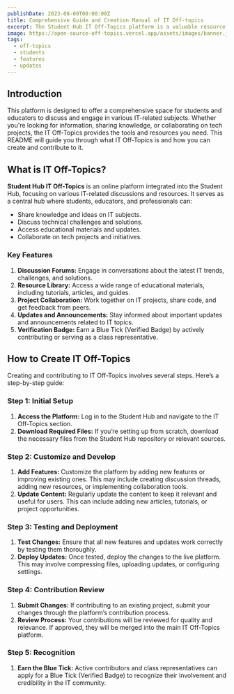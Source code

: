 ```yaml
---
publishDate: 2023-08-09T00:00:00Z
title: Comprehensive Guide and Creation Manual of IT Off-topics
excerpt: The Student Hub IT Off-Topics platform is a valuable resource for students and educators in the IT field.
image: https://open-source-off-topics.vercel.app/assets/images/banner.jpg
tags:
  - off-topics
  - students
  - features
  - updates
---
```


## Introduction

This platform is designed to offer a comprehensive space for students and educators to discuss and engage in various IT-related subjects. Whether you're looking for information, sharing knowledge, or collaborating on tech projects, the IT Off-Topics provides the tools and resources you need. This README will guide you through what IT Off-Topics is and how you can create and contribute to it.

## What is IT Off-Topics?

**Student Hub IT Off-Topics** is an online platform integrated into the Student Hub, focusing on various IT-related discussions and resources. It serves as a central hub where students, educators, and professionals can:

- Share knowledge and ideas on IT subjects.
- Discuss technical challenges and solutions.
- Access educational materials and updates.
- Collaborate on tech projects and initiatives.

### Key Features

1. **Discussion Forums:** Engage in conversations about the latest IT trends, challenges, and solutions.
2. **Resource Library:** Access a wide range of educational materials, including tutorials, articles, and guides.
3. **Project Collaboration:** Work together on IT projects, share code, and get feedback from peers.
4. **Updates and Announcements:** Stay informed about important updates and announcements related to IT topics.
5. **Verification Badge:** Earn a Blue Tick (Verified Badge) by actively contributing or serving as a class representative.

## How to Create IT Off-Topics

Creating and contributing to IT Off-Topics involves several steps. Here’s a step-by-step guide:

### Step 1: Initial Setup

1. **Access the Platform:** Log in to the Student Hub and navigate to the IT Off-Topics section.
2. **Download Required Files:** If you’re setting up from scratch, download the necessary files from the Student Hub repository or relevant sources.

### Step 2: Customize and Develop

1. **Add Features:** Customize the platform by adding new features or improving existing ones. This may include creating discussion threads, adding new resources, or implementing collaboration tools.
2. **Update Content:** Regularly update the content to keep it relevant and useful for users. This can include adding new articles, tutorials, or project opportunities.

### Step 3: Testing and Deployment

1. **Test Changes:** Ensure that all new features and updates work correctly by testing them thoroughly.
2. **Deploy Updates:** Once tested, deploy the changes to the live platform. This may involve compressing files, uploading updates, or configuring settings.

### Step 4: Contribution Review

1. **Submit Changes:** If contributing to an existing project, submit your changes through the platform’s contribution process.
2. **Review Process:** Your contributions will be reviewed for quality and relevance. If approved, they will be merged into the main IT Off-Topics platform.

### Step 5: Recognition

1. **Earn the Blue Tick:** Active contributors and class representatives can apply for a Blue Tick (Verified Badge) to recognize their involvement and credibility in the IT community.

